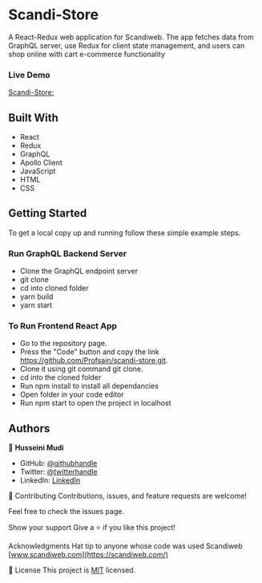 # Scandi-Store
A React-Redux web application for Scandiweb. The app fetches data from GraphQL server, use Redux for client state management, and users can shop online with cart e-commerce functionality

### Live Demo
[Scandi-Store:](#)


## Built With
- React
- Redux
- GraphQL
- Apollo Client
- JavaScript
- HTML
- CSS


## Getting Started
To get a local copy up and running follow these simple example steps.


### Run GraphQL Backend Server
- Clone the GraphQL endpoint server
- git clone 
- cd into cloned folder
- yarn build
- yarn start

### To Run Frontend React App
- Go to the repository page. 
- Press the "Code" button and copy the link https://github.com/Profsain/scandi-store.git. 
- Clone it using git command git clone.
- cd into the cloned folder 
- Run npm install to install all dependancies 
- Open folder in your code editor 
- Run npm start to open the project in localhost

## Authors
👤 **Husseini Mudi**

- GitHub: [@githubhandle](https://github.com/Profsain)
- Twitter: [@twitterhandle](https://twitter.com/profsain)
- LinkedIn: [LinkedIn](https://linkedin.com/in/profsain)


🤝 Contributing
Contributions, issues, and feature requests are welcome!

Feel free to check the issues page.

Show your support
Give a ⭐️ if you like this project!

Acknowledgments
Hat tip to anyone whose code was used
Scandiweb [www.scandiweb.com](https://scandiweb.com/)


📝 License
This project is [MIT](./MIT.md) licensed.
